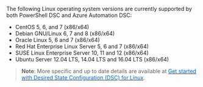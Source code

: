

The following Linux operating system versions are currently supported by both PowerShell DSC and Azure Automation DSC:
  
- CentOS 5, 6, and 7 (x86/x64)
- Debian GNU/Linux 6, 7 and 8 (x86/x64)
- Oracle Linux 5, 6 and 7 (x86/x64)
- Red Hat Enterprise Linux Server 5, 6 and 7 (x86/x64)
- SUSE Linux Enterprise Server 10, 11 and 12 (x86/x64)
- Ubuntu Server 12.04 LTS, 14.04 LTS and 16.04 LTS (x86/x64)

> **Note**: More specific and up to date details are available at <a href="https://docs.microsoft.com/en-us/powershell/dsc/lnxgettingstarted" target="_blank"><span style="color: #0066cc;" color="#0066cc">Get started with Desired State Configuration (DSC) for Linux</span></a>.
